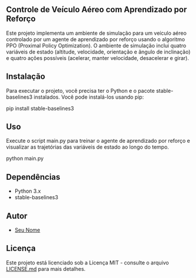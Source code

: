 
## Controle de Veículo Aéreo com Aprendizado por Reforço

Este projeto implementa um ambiente de simulação para um veículo aéreo controlado por um agente de aprendizado por reforço usando o algoritmo PPO (Proximal Policy Optimization). O ambiente de simulação inclui quatro variáveis de estado (altitude, velocidade, orientação e ângulo de inclinação) e quatro ações possíveis (acelerar, manter velocidade, desacelerar e girar).

## Instalação

Para executar o projeto, você precisa ter o Python e o pacote stable-baselines3 instalados. Você pode instalá-los usando pip:

pip install stable-baselines3

## Uso

Execute o script main.py para treinar o agente de aprendizado por reforço e visualizar as trajetórias das variáveis de estado ao longo do tempo.

python main.py

## Dependências

- Python 3.x
- stable-baselines3

## Autor

- [Seu Nome](https://github.com/seu-usuario)

## Licença

Este projeto está licenciado sob a Licença MIT - consulte o arquivo [LICENSE.md](LICENSE.md) para mais detalhes.

